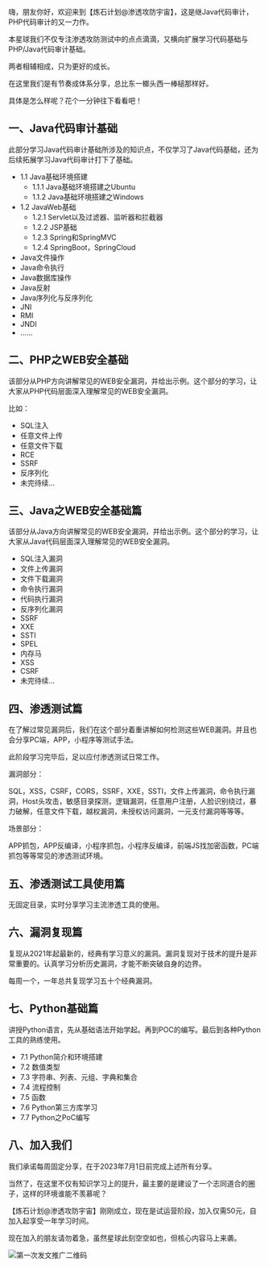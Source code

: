 嗨，朋友你好，欢迎来到【炼石计划@渗透攻防宇宙】，这是继Java代码审计，PHP代码审计的又一力作。

本星球我们不仅专注渗透攻防测试中的点点滴滴，又横向扩展学习代码基础与PHP/Java代码审计基础。

两者相辅相成，只为更好的成长。



在这里我们是有节奏成体系分享，总比东一榔头西一棒槌那样好。

具体是怎么样呢？花个一分钟往下看看吧！



## 一、Java代码审计基础

此部分学习Java代码审计基础所涉及的知识点，不仅学习了Java代码基础，还为后续拓展学习Java代码审计打下了基础。

- 1.1 Java基础环境搭建
  - 1.1.1 Java基础环境搭建之Ubuntu
  - 1.1.2 Java基础环境搭建之Windows
- 1.2 JavaWeb基础
  - 1.2.1 Servlet以及过滤器、监听器和拦截器
  - 1.2.2 JSP基础
  - 1.2.3 Spring和SpringMVC
  - 1.2.4 SpringBoot，SpringCloud
- Java文件操作
- Java命令执行
- Java数据库操作
- Java反射
- Java序列化与反序列化
- JNI
- RMI
- JNDI
- ......





## 二、PHP之WEB安全基础

该部分从PHP方向讲解常见的WEB安全漏洞，并给出示例。这个部分的学习，让大家从PHP代码层面深入理解常见的WEB安全漏洞。

比如：

- SQL注入
- 任意文件上传
- 任意文件下载
- RCE
- SSRF
- 反序列化
- 未完待续...



## 三、Java之WEB安全基础篇

该部分从Java方向讲解常见的WEB安全漏洞，并给出示例。这个部分的学习，让大家从Java代码层面深入理解常见的WEB安全漏洞。

- SQL注入漏洞
- 文件上传漏洞
- 文件下载漏洞
- 命令执行漏洞
- 代码执行漏洞
- 反序列化漏洞
- SSRF
- XXE
- SSTI
- SPEL
- 内存马
- XSS
- CSRF
- 未完待续...



## 四、渗透测试篇

在了解过常见漏洞后，我们在这个部分着重讲解如何检测这些WEB漏洞。并且也会分享PC端，APP，小程序等测试手法。

此阶段学习完毕后，足以应付渗透测试日常工作。

漏洞部分：

SQL，XSS，CSRF，CORS，SSRF，XXE，SSTI，文件上传漏洞，命令执行漏洞，Host头攻击，敏感目录探测，逻辑漏洞，任意用户注册，人脸识别绕过，暴力破解，任意文件下载，越权漏洞，未授权访问漏洞，一元支付漏洞等等等。

场景部分：

APP抓包，APP反编译，小程序抓包，小程序反编译，前端JS找加密函数，PC端抓包等等常见的渗透测试环境。



## 五、渗透测试工具使用篇

无固定目录，实时分享学习主流渗透工具的使用。



## 六、漏洞复现篇

复现从2021年起最新的，经典有学习意义的漏洞。漏洞复现对于技术的提升是非常重要的。认真学习分析历史漏洞，才能不断突破自身的边界。

每周一个，一年总共复现学习五十个经典漏洞。



## 七、Python基础篇

讲授Python语言，先从基础语法开始学起。再到POC的编写。最后到各种Python工具的熟练使用。

- 7.1 Python简介和环境搭建
- 7.2 数值类型
- 7.3 字符串、列表、元组、字典和集合
- 7.4 流程控制
- 7.5 函数
- 7.6 Python第三方库学习
- 7.7 Python之PoC编写



## 八、加入我们

我们承诺每周固定分享，在于2023年7月1日前完成上述所有分享。

当然了，在这里不仅有知识学习上的提升，最主要的是建设了一个志同道合的圈子，这样的环境谁能不羡慕呢？



【炼石计划@渗透攻防宇宙】刚刚成立，现在是试运营阶段，加入仅需50元，自加入起享受一年学习时间。

现在加入的朋友请勿着急，虽然星球此刻空空如也，但核心内容马上来袭。



![第一次发文推广二维码](img\第一次发文推广二维码.png)
